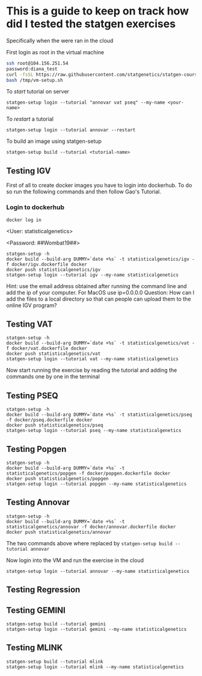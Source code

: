 # This is a guide to keep on track how did I tested the statgen exercises
Specifically when the were ran in the cloud

First login as root in the virtual machine

```bash
ssh root@104.156.251.54
password:diana_test
curl -fsSL https://raw.githubusercontent.com/statgenetics/statgen-courses/master/src/vm-setup.sh -o /tmp/vm-setup.sh
bash /tmp/vm-setup.sh
```

To *start* tutorial on server

`statgen-setup login --tutorial "annovar vat pseq" --my-name <your-name>`

To *restart* a tutorial

`statgen-setup login --tutorial annovar --restart`

To build an image using statgen-setup

`statgen-setup build --tutorial <tutorial-name>`


## Testing IGV 

First of all to create docker images you have to login into dockerhub. To do so run the following commands and then follow Gao's Tutorial.

### Login to dockerhub

`docker log in`

<User: statisticalgenetics>

<Password: ##Wombat19##>

```
statgen-setup -h
docker build --build-arg DUMMY=`date +%s` -t statisticalgenetics/igv -f docker/igv.dockerfile docker 
docker push statisticalgenetics/igv
statgen-setup login --tutorial igv --my-name statisticalgenetics

```
Hint: use the email address obtained after running the command line and add the ip of your computer.
For MacOS use ip=0.0.0.0
Question: How can I add the files to a local directory so that can people can upload them to the online IGV program?

## Testing VAT

```
statgen-setup -h
docker build --build-arg DUMMY=`date +%s` -t statisticalgenetics/vat -f docker/vat.dockerfile docker 
docker push statisticalgenetics/vat
statgen-setup login --tutorial vat --my-name statisticalgenetics

```

Now start running the exercise by reading the tutorial and adding the commands one by one in the terminal


## Testing PSEQ

```
statgen-setup -h
docker build --build-arg DUMMY=`date +%s` -t statisticalgenetics/pseq -f docker/pseq.dockerfile docker 
docker push statisticalgenetics/pseq
statgen-setup login --tutorial pseq --my-name statisticalgenetics

```

## Testing Popgen

```
statgen-setup -h
docker build --build-arg DUMMY=`date +%s` -t statisticalgenetics/popgen -f docker/popgen.dockerfile docker 
docker push statisticalgenetics/popgen
statgen-setup login --tutorial popgen --my-name statisticalgenetics

```

## Testing Annovar

```
statgen-setup -h
docker build --build-arg DUMMY=`date +%s` -t statisticalgenetics/annovar -f docker/annovar.dockerfile docker 
docker push statisticalgenetics/annovar
```

The two commands above where replaced by `statgen-setup build --tutorial annovar`

Now login into the VM and run the exercise in the cloud

```
statgen-setup login --tutorial annovar --my-name statisticalgenetics

```

## Testing Regression

## Testing GEMINI

```
statgen-setup build --tutorial gemini
statgen-setup login --tutorial gemini --my-name statisticalgenetics

```
## Testing MLINK

```
statgen-setup build --tutorial mlink
statgen-setup login --tutorial mlink --my-name statisticalgenetics

```

